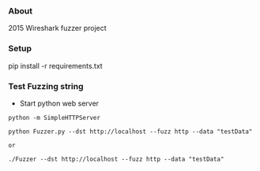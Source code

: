 
### About
2015 Wireshark fuzzer project

### Setup
pip install -r requirements.txt


### Test Fuzzing string
* Start python web server
``` 
python -m SimpleHTTPServer 

```


```
python Fuzzer.py --dst http://localhost --fuzz http --data "testData"

or

./Fuzzer --dst http://localhost --fuzz http --data "testData" 

```

